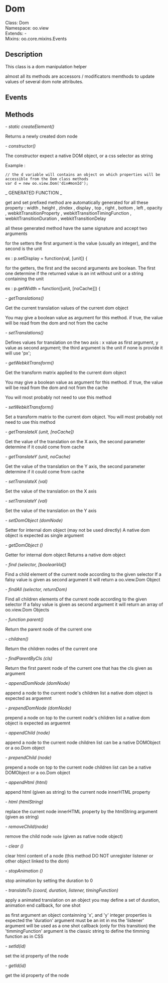 Dom
=====

  Class: Dom  
  Namespace: oo.view  
  Extends: -  
  Mixins: oo.core.mixins.Events


Description
-----------

  This class is a dom manipulation helper

  almost all its methods are accessors / modificators memthods to update values of several dom note attributes.


Events
------


Methods
-------

  _- static createElement()_

  Returns a newly created dom node



  _- constructor()_

  The constructor expect a native DOM object, or a css selector as string

  Example :

    // the d variable will contains an object on which properties will be accessible from the Dom class methods
    var d = new oo.view.Dom('div#monId');


  _ GENERATED FUNCTION _

  get and set prefixed method are automatically generated for all these property : 
  width , height , zIndex , display , top , right , bottom , left , opacity , webkitTransitionProperty , webkitTransitionTimingFunction , webkitTransitionDuration , webkitTransitionDelay

  all these generated method have the same signature and accept two arguments

  for the setters the first argument is the value (usually an integer), and the second is the unit

  ex : p.setDisplay = function(val, [unit]) {


  for the getters, the first and the second arguments are boolean. The first one determine if the returned value is an int without unit or a string containing the unit

  ex : p.getWidth = function([unit, [noCache]]) {



  _- getTranslations()_

  Get the current translation values of the current dom object

  You may give a boolean value as argument for this method. if true, the value will be read from the dom and not from the cache



  _- setTranslations()_

  Defines values for translation on the two axis : x value as first argument, y value as second argument; the third argument is the unit if none is provide it will use 'px';



  _- getWebkitTransform()_

  Get the transform matrix applied to the current dom object

  You may give a boolean value as argument for this method. if true, the value will be read from the dom and not from the cache

  You will most probably not need to use this method 



  _- setWebkitTransform()_

  Set a transform matrix to the current dom object.
  You will most probably not need to use this method 



  _- getTranslateX (unit, [noCache])_

  Get the value of the translation on the X axis, the second parameter determine if it could come from cache



  _- getTranslateY (unit, noCache)_

  Get the value of the translation on the Y axis, the second parameter determine if it could come from cache



  _- setTranslateX (val)_

  Set the value of the translation on the X axis



  _- setTranslateY (val)_

  Set the value of the translation on the Y axis



  _- setDomObject (domNode)_

  Setter for internal dom object (may not be used directly)
  A native dom object is expected as single argument



  _- getDomObject ()_

  Getter for internal dom object
  Returns a native dom object



  _- find (selector, [booleanVal])_

  Find a child element of the current node according to the given selector
  If a falsy value is given as second argument it will return a oo.view.Dom Object



  _- findAll (selector, returnDom)_

  Find all children elements of the current node according to the given selector
  If a falsy value is given as second argument it will return an array of oo.view.Dom Objects




  _- function parent()_

  Return the parent node of the current one



  _- children()_

  Return the children nodes of the current one



  _- findParentByCls (cls)_

  Return the first parent node of the current one that has the cls given as argument



  _- appendDomNode (domNode)_

  append a node to the current node's children list
  a native dom object is expected as arguemnt



  _- prependDomNode (domNode)_

  prepend a node on top to the current node's children list
  a native dom object is expected as arguemnt



  _- appendChild (node)_

  append a node to the current node children list
  can be a native DOMObject or a oo.Dom object



  _- prependChild (node)_

  prepend a node on top to the current node children list
  can be a native DOMObject or a oo.Dom object



  _- appendHtml (html)_

  append html (given as string) to the current node innerHTML property



  _- html (htmlString)_

  replace the current node innerHTML property by the htmlString argument (given as string)



  _- removeChild(node)_

  remove the child node `node` (given as native node object)



  _- clear ()_

  clear html content of a node (this method DO NOT unregister listener or other object linked to the dom)



  _- stopAnimation ()_

  stop animation by setting the duration to 0



  _- translateTo (coord, duration, listener, timingFunction)_

  apply a animated translation on an object
  you may define a set of duration, animation end callback, for one shot

  as first argument an object containning 'x', and 'y' integer properties is expected
  the 'duration' argument must be an int in ms
  the 'listener' argument will be used as a one shot callback (only for this transition)
  the 'timmingFunction' argument is the classic string to define the timming function as in CSS



  _- setId(id)_

  set the id property of the node



  _- getId(id)_

  get the id property of the node


